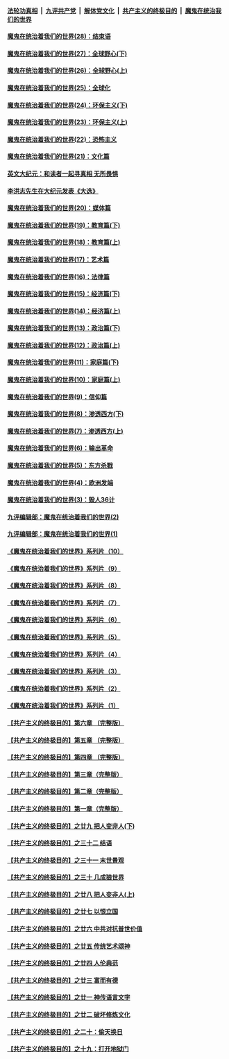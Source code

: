 

####  [法轮功真相](../../../../basic/blob/master/README.md?t=02251031) &nbsp;|&nbsp; [九评共产党](../../../../9ping.md/blob/master/README.md?t=02251031) &nbsp;|&nbsp; [解体党文化](../../../../jtdwh.md/blob/master/README.md?t=02251031)  &nbsp;|&nbsp; [共产主义的终极目的](../../../../gczydzjmd.md/blob/master/README.md?t=02251031) &nbsp;|&nbsp; [魔鬼在统治我们的世界](../../../../mgztzwmdsj.md/blob/master/README.md?t=02251031) 

#### [魔鬼在统治着我们的世界(28)：结束语](../pages/nsc422/n10936246.md?t=02251031) 

#### [魔鬼在统治着我们的世界(27)：全球野心(下)](../pages/nsc422/n10928319.md?t=02251031) 

#### [魔鬼在统治着我们的世界(26)：全球野心(上)](../pages/nsc422/n10900318.md?t=02251031) 

#### [魔鬼在统治着我们的世界(25)：全球化](../pages/nsc422/n10788205.md?t=02251031) 

#### [魔鬼在统治着我们的世界(24)：环保主义(下)](../pages/nsc422/n10695307.md?t=02251031) 

#### [魔鬼在统治着我们的世界(23)：环保主义(上)](../pages/nsc422/n10688613.md?t=02251031) 

#### [魔鬼在统治着我们的世界(22)：恐怖主义](../pages/nsc422/n10614727.md?t=02251031) 

#### [魔鬼在统治着我们的世界(21)：文化篇](../pages/nsc422/n10597706.md?t=02251031) 

#### [英文大纪元：和读者一起寻真相 无所畏惧](../pages/nsc422/n12542027.md?t=02251031) 

#### [李洪志先生在大纪元发表《大选》](../pages/nsc422/n12534746.md?t=02251031) 

#### [魔鬼在统治着我们的世界(20)：媒体篇](../pages/nsc422/n10586579.md?t=02251031) 

#### [魔鬼在统治着我们的世界(19)：教育篇(下)](../pages/nsc422/n10564808.md?t=02251031) 

#### [魔鬼在统治着我们的世界(18)：教育篇(上)](../pages/nsc422/n10526970.md?t=02251031) 

#### [魔鬼在统治着我们的世界(17)：艺术篇](../pages/nsc422/n10499093.md?t=02251031) 

#### [魔鬼在统治着我们的世界(16)：法律篇](../pages/nsc422/n10485969.md?t=02251031) 

#### [魔鬼在统治着我们的世界(15)：经济篇(下)](../pages/nsc422/n10469975.md?t=02251031) 

#### [魔鬼在统治着我们的世界(14)：经济篇(上)](../pages/nsc422/n10457370.md?t=02251031) 

#### [魔鬼在统治着我们的世界(13)：政治篇(下)](../pages/nsc422/n10448270.md?t=02251031) 

#### [魔鬼在统治着我们的世界(12)：政治篇(上)](../pages/nsc422/n10444576.md?t=02251031) 

#### [魔鬼在统治着我们的世界(11)：家庭篇(下)](../pages/nsc422/n10440961.md?t=02251031) 

#### [魔鬼在统治着我们的世界(10)：家庭篇(上)](../pages/nsc422/n10435448.md?t=02251031) 

#### [魔鬼在统治着我们的世界(9)：信仰篇](../pages/nsc422/n10432159.md?t=02251031) 

#### [魔鬼在统治着我们的世界(8)：渗透西方(下)](../pages/nsc422/n10429603.md?t=02251031) 

#### [魔鬼在统治着我们的世界(7)：渗透西方(上)](../pages/nsc422/n10426013.md?t=02251031) 

#### [魔鬼在统治着我们的世界(6)：输出革命](../pages/nsc422/n10421536.md?t=02251031) 

#### [魔鬼在统治着我们的世界(5)：东方杀戮](../pages/nsc422/n10417707.md?t=02251031) 

#### [魔鬼在统治着我们的世界(4)：欧洲发端](../pages/nsc422/n10414890.md?t=02251031) 

#### [魔鬼在统治着我们的世界(3)：毁人36计](../pages/nsc422/n10411583.md?t=02251031) 

#### [九评编辑部：魔鬼在统治着我们的世界(2)](../pages/nsc422/n10410036.md?t=02251031) 

#### [九评编辑部：魔鬼在统治着我们的世界(1)](../pages/nsc422/n10406825.md?t=02251031) 

#### [《魔鬼在统治着我们的世界》系列片（10）](../pages/nsc422/n12292670.md?t=02251031) 

#### [《魔鬼在统治着我们的世界》系列片（9）](../pages/nsc422/n12290859.md?t=02251031) 

#### [《魔鬼在统治着我们的世界》系列片（8）](../pages/nsc422/n12287445.md?t=02251031) 

#### [《魔鬼在统治着我们的世界》系列片（7）](../pages/nsc422/n12283425.md?t=02251031) 

#### [《魔鬼在统治着我们的世界》系列片（6）](../pages/nsc422/n12282314.md?t=02251031) 

#### [《魔鬼在统治着我们的世界》系列片（5）](../pages/nsc422/n12281419.md?t=02251031) 

#### [《魔鬼在统治着我们的世界》系列片（4）](../pages/nsc422/n12274024.md?t=02251031) 

#### [《魔鬼在统治着我们的世界》系列片（3）](../pages/nsc422/n12271322.md?t=02251031) 

#### [《魔鬼在统治着我们的世界》系列片（2）](../pages/nsc422/n12269049.md?t=02251031) 

#### [《魔鬼在统治着我们的世界》系列片（1）](../pages/nsc422/n12267575.md?t=02251031) 

#### [【共产主义的终极目的】第六章 （完整版）](../pages/nsc422/n11428913.md?t=02251031) 

#### [【共产主义的终极目的】第五章 （完整版）](../pages/nsc422/n11428912.md?t=02251031) 

#### [【共产主义的终极目的】第四章 （完整版）](../pages/nsc422/n11428907.md?t=02251031) 

#### [【共产主义的终极目的】第三章（完整版）](../pages/nsc422/n11428848.md?t=02251031) 

#### [【共产主义的终极目的】第二章（完整版）](../pages/nsc422/n11428831.md?t=02251031) 

#### [【共产主义的终极目的】第一章（完整版）](../pages/nsc422/n11417651.md?t=02251031) 

#### [【共产主义的终极目的】之廿九 把人变非人(下)](../pages/nsc422/n11344140.md?t=02251031) 

#### [【共产主义的终极目的】之三十二 结语](../pages/nsc422/n11360535.md?t=02251031) 

#### [【共产主义的终极目的】之三十一 末世景观](../pages/nsc422/n11351129.md?t=02251031) 

#### [【共产主义的终极目的】之三十 几成狼世界](../pages/nsc422/n11348280.md?t=02251031) 

#### [【共产主义的终极目的】之廿八 把人变非人(上)](../pages/nsc422/n11340492.md?t=02251031) 

#### [【共产主义的终极目的】之廿七 以恨立国](../pages/nsc422/n11336944.md?t=02251031) 

#### [【共产主义的终极目的】之廿六 中共对抗普世价值](../pages/nsc422/n11324785.md?t=02251031) 

#### [【共产主义的终极目的】之廿五 传统艺术颂神](../pages/nsc422/n11296396.md?t=02251031) 

#### [【共产主义的终极目的】之廿四 人伦典范](../pages/nsc422/n11296397.md?t=02251031) 

#### [【共产主义的终极目的】之廿三 富而有德](../pages/nsc422/n11283598.md?t=02251031) 

#### [【共产主义的终极目的】之廿一 神传语言文字](../pages/nsc422/n11263265.md?t=02251031) 

#### [【共产主义的终极目的】之廿二 破坏修炼文化](../pages/nsc422/n11245728.md?t=02251031) 

#### [【共产主义的终极目的】之二十：偷天换日](../pages/nsc422/n11238846.md?t=02251031) 

#### [【共产主义的终极目的】之十九：打开地狱门](../pages/nsc422/n11206376.md?t=02251031) 

